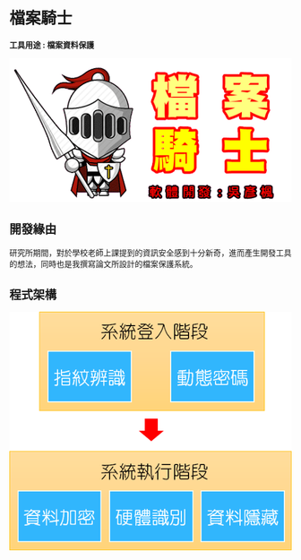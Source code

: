 # 檔案騎士

**工具用途 : 檔案資料保護**

![檔案騎士](https://github.com/daidaiprince/image-database/blob/main/FileKnight.png?raw=true "檔案騎士")

## 開發緣由
研究所期間，對於學校老師上課提到的資訊安全感到十分新奇，進而產生開發工具的想法，同時也是我撰寫論文所設計的檔案保護系統。
## 程式架構

![程式架構](https://github.com/daidaiprince/image-database/blob/main/SystemStructure.png?raw=true "程式架構")

